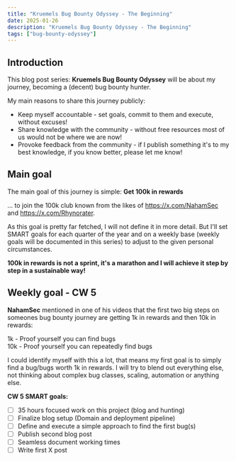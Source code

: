 ```yaml
---
title: "Kruemels Bug Bounty Odyssey - The Beginning"
date: 2025-01-26
description: "Kruemels Bug Bounty Odyssey - The Beginning"
tags: ["bug-bounty-odyssey"]
---
```


## Introduction
This blog post series: **Kruemels Bug Bounty Odyssey** will be about my journey, becoming a (decent) bug bounty hunter.

My main reasons to share this journey publicly:
* Keep myself accountable - set goals, commit to them and execute, without excuses!
* Share knowledge with the community - without free resources most of us would not be where we are now!
* Provoke feedback from the community - if I publish something it's to my best knowledge, if you know better, please let me know!

## Main goal

The main goal of this journey is simple: **Get 100k in rewards**  

... to join the 100k club known from the likes of https://x.com/NahamSec and https://x.com/Rhynorater.

As this goal is pretty far fetched, I will not define it in more detail. But I'll set SMART goals for each quarter of the year and on a weekly base (weekly goals will be documented in this series) to adjust to the given personal circumstances.

**100k in rewards is not a sprint, it's a marathon and I will achieve it step by step in a sustainable way!**

## Weekly goal - CW 5
**NahamSec** mentioned in one of his videos that the first two big steps on someones bug bounty journey are getting 1k in rewards and then 10k in rewards:

1k - Proof yourself you can find bugs  
10k - Proof yourself you can repeatedly find bugs

I could identify myself with this a lot, that means my first goal is to simply find a bug/bugs worth 1k in rewards. I will try to blend out everything else, not thinking about complex bug classes, scaling, automation or anything else.

**CW 5 SMART goals:**
- [ ] 35 hours focused work on this project (blog and hunting)
- [ ] Finalize blog setup (Domain and deployment pipeline)
- [ ] Define and execute a simple approach to find the first bug(s)
- [ ] Publish second blog post    
- [ ] Seamless document working times
- [ ] Write first X post
